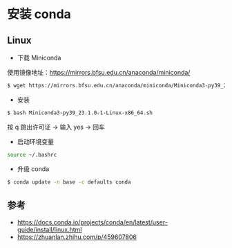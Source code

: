 # 安装 conda

## Linux

- 下载 Miniconda

使用镜像地址：https://mirrors.bfsu.edu.cn/anaconda/miniconda/

```bash
$ wget https://mirrors.bfsu.edu.cn/anaconda/miniconda/Miniconda3-py39_23.1.0-1-Linux-x86_64.sh
```

- 安装

```bash
$ bash Miniconda3-py39_23.1.0-1-Linux-x86_64.sh
```

按 q 跳出许可证 -> 输入 yes -> 回车

- 启动环境变量

```bash
source ~/.bashrc
```

- 升级 conda

```bash
$ conda update -n base -c defaults conda
```

## 参考

- https://docs.conda.io/projects/conda/en/latest/user-guide/install/linux.html
- https://zhuanlan.zhihu.com/p/459607806